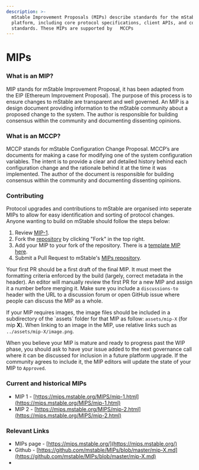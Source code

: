 ```yaml
---
description: >-
  mStable Improvement Proposals (MIPs) describe standards for the mStable
  platform, including core protocol specifications, client APIs, and contract
  standards. These MIPs are supported by   MCCPs
---
```


# MIPs

### What is an MIP? <a id="what-is-an-mip"></a>

MIP stands for mStable Improvement Proposal, it has been adapted from the EIP \(Ethereum Improvement Proposal\). The purpose of this process is to ensure changes to mStable are transparent and well governed. An MIP is a design document providing information to the mStable community about a proposed change to the system. The author is responsible for building consensus within the community and documenting dissenting opinions.

### What is an MCCP? <a id="what-is-an-mccp"></a>

MCCP stands for mStable Configuration Change Proposal. MCCP’s are documents for making a case for modifying one of the system configuration variables. The intent is to provide a clear and detailed history behind each configuration change and the rationale behind it at the time it was implemented. The author of the document is responsible for building consensus within the community and documenting dissenting opinions.

### Contributing

Protocol upgrades and contributions to mStable are organised into seperate MIPs to allow for easy identification and sorting of protocol changes.  Anyone wanting to build on mStable should follow the steps below:

1. Review [MIP-1](https://mips.mstable.org/MIPS/mip-1.html).
2. Fork the [repository](https://github.com/mstable/MIPs) by clicking "Fork" in the top right.
3. Add your MIP to your fork of the repository. There is a [template MIP here](https://github.com/mstable/MIPs/blob/master/mip-X.md).
4. Submit a Pull Request to mStable's [MIPs repository](https://github.com/mstable/MIPs).

Your first PR should be a first draft of the final MIP. It must meet the formatting criteria enforced by the build \(largely, correct metadata in the header\). An editor will manually review the first PR for a new MIP and assign it a number before merging it. Make sure you include a `discussions-to` header with the URL to a discussion forum or open GitHub issue where people can discuss the MIP as a whole.

If your MIP requires images, the image files should be included in a subdirectory of the \`assets\` folder for that MIP as follow: `assets/mip-X` \(for mip **X**\). When linking to an image in the MIP, use relative links such as `../assets/mip-X/image.png`.

When you believe your MIP is mature and ready to progress past the WIP phase, you should ask to have your issue added to the next governance call where it can be discussed for inclusion in a future platform upgrade. If the community agrees to include it, the MIP editors will update the state of your MIP to `Approved`.

### Current and historical MIPs

* MIP 1 - [https://mips.mstable.org/MIPS/mip-1.html](https://mips.mstable.org/MIPS/mip-1.html)
* MIP 2 - [https://mips.mstable.org/MIPS/mip-2.html](https://mips.mstable.org/MIPS/mip-2.html)

### Relevant Links

* MIPs page - [https://mips.mstable.org/](https://mips.mstable.org/)
* Github - [https://github.com/mstable/MIPs/blob/master/mip-X.md](https://github.com/mstable/MIPs/blob/master/mip-X.md)
* 


